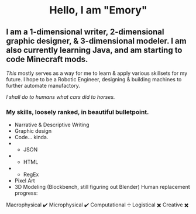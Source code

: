 <h1 align="center"> Hello, I am "Emory"

## I am a 1-dimensional writer, 2-dimensional graphic designer, & 3-dimensional modeler. I am also currently learning Java, and am starting to code Minecraft mods.

_This_ mostly serves as a way for me to learn & apply various skillsets for my future.
I hope to be a Robotic Engineer, designing & building machines to further automate manufactory. 

_I shall do to humans what cars did to horses._

### My skills, loosely ranked, in beautiful bulletpoint.
- Narrative & Descriptive Writing
- Graphic design
- Code... kinda.
- - JSON
- - HTML
- - RegEx
- Pixel Art
- 3D Modeling (Blockbench, still figuring out Blender) 
Human replacement progress:

Macrophysical ✔️ Microphysical ✔️ Computational ➗ Logistical ✖️ Creative ✖️
